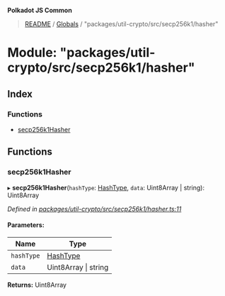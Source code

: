 **Polkadot JS Common**

> [README](../README.md) / [Globals](../globals.md) / "packages/util-crypto/src/secp256k1/hasher"

# Module: "packages/util-crypto/src/secp256k1/hasher"

## Index

### Functions

* [secp256k1Hasher](_packages_util_crypto_src_secp256k1_hasher_.md#secp256k1hasher)

## Functions

### secp256k1Hasher

▸ **secp256k1Hasher**(`hashType`: [HashType](_packages_util_crypto_src_secp256k1_types_.md#hashtype), `data`: Uint8Array \| string): Uint8Array

*Defined in [packages/util-crypto/src/secp256k1/hasher.ts:11](https://github.com/polkadot-js/common/blob/dd1220ac/packages/util-crypto/src/secp256k1/hasher.ts#L11)*

#### Parameters:

Name | Type |
------ | ------ |
`hashType` | [HashType](_packages_util_crypto_src_secp256k1_types_.md#hashtype) |
`data` | Uint8Array \| string |

**Returns:** Uint8Array
